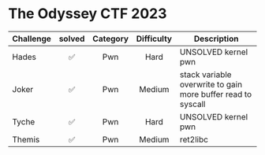 # The Odyssey CTF 2023

| Challenge | solved | Category | Difficulty | Description | 
| --- | :---:  | :---: | :--: | --- |
| Hades | ✅ | Pwn | Hard | UNSOLVED kernel pwn | 
| Joker | ✅ | Pwn | Medium | stack variable overwrite to gain more buffer read to syscall |
| Tyche | ✅ | Pwn | Hard | UNSOLVED kernel pwn | 
| Themis | ✅ | Pwn | Medium | ret2libc | 